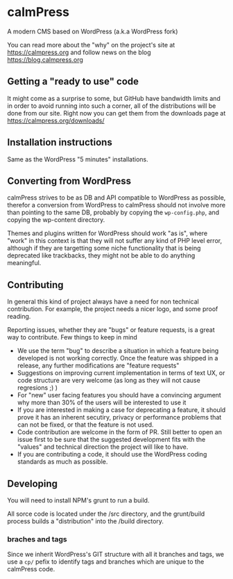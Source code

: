# calmPress
A modern CMS based on WordPress (a.k.a WordPress fork)

You can read more about the "why" on the project's site at https://calmpress.org and follow news on the blog https://blog.calmpress.org

## Getting a "ready to use" code

It might come as a surprise to some, but GitHub have bandwidth limits and in order to avoid running into such a corner, all of the
distributions will be done from our site. Right now you can get them from the downloads page at https://calmpress.org/downloads/

## Installation instructions
Same as the WordPress "5 minutes" installations. 

## Converting from WordPress
calmPress strives to be as DB and API compatible to WordPress as possible, therefor a conversion from WordPress to calmPress should not
involve more than pointing to the same DB, probably by copying the `wp-config.php`, and copying the wp-content directory.

Themes and plugins written for WordPress should work "as is", where "work" in this context is that they will not suffer any kind of PHP
level error, although if they are targetting some niche functionality that is being deprecated like trackbacks, they might not be able
to do anything meaningful.

## Contributing

In general this kind of project always have a need for non technical contribution. For example, the project needs a nicer logo, and some
proof reading.

Reporting issues, whether they are "bugs" or feature requests, is a great way to contribute. Few things to keep in mind
- We use the term "bug" to describe a situation in which a feature being developed is not working correctly. Once the feature was shipped
in a release, any further modifications are "feature requests"
- Suggestions on improving current implementation in terms of text UX, or code structure are very welcome (as long as they will not cause regresions ;) )
- For "new" user facing features you should have a convincing argument why more than 30% of the users will be interested to use it
- If you are interested in making a case for deprecating a feature, it should prove it has an inherent secutiry, privacy or performance
problems that can not be fixed, or that the feature is not used.
- Code contribution are welcome in the form of PR. Still better to open an issue first to be sure that the suggested development fits with the 
"values" and technical direction the project will like to have.
- If you are contributing a code, it should use the WordPress coding standards as much as possible.

## Developing

You will need to install NPM's grunt to run a build.

All sorce code is located under the /src directory, and the grunt/build process builds a "distribution" into the /build directory.

### braches and tags

Since we inherit WordPress's GIT structure with all it branches and tags, we use a `cp/` pefix to identify tags and branches which are unique to the calmPress code.
